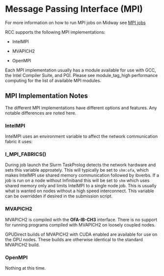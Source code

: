 # Message Passing Interface (MPI)

For more information on how to run MPI jobs on Midway see [MPI jobs](../../../running-jobs/mpi/index.md#mpi-jobs)

RCC supports the following MPI implementations:


* IntelMPI


* MVAPICH2


* OpenMPI

Each MPI implementation usually has a module available for use with GCC,
the Intel Compiler Suite, and PGI. Please see module_tag_high performance computing for the
list of available MPI modules.

## MPI Implementation Notes

The different MPI implementations have different options and features. Any
notable differences are noted here.

### IntelMPI

IntelMPI uses an environment variable to affect the network communication
fabric it uses:


### I_MPI_FABRICS()
During job launch the Slurm TaskProlog detects the network hardware and sets
this variable approately. This will typically be set to `shm:ofa`, which makes
IntelMPI use shared memory communication followed by ibverbs. If a job is run
on a node without Infiniband this will be set to `shm` which uses shared
memory only and limits IntelMPI to a single node job. This is usually what is
wanted on nodes without a high speed interconnect. This variable can be
overridden if desired in the submission script.

### MVAPICH2

MVAPICH2 is compiled with the **OFA-IB-CH3** interface. There is no support
for running programs compiled with MVAPICH2 on loosely coupled nodes.

GPUDirect builds of MVAPICH2 with CUDA enabled are available for use on the GPU
nodes. These builds are otherwise identical to the standard MVAPICH2 build.

### OpenMPI

Nothing at this time.
